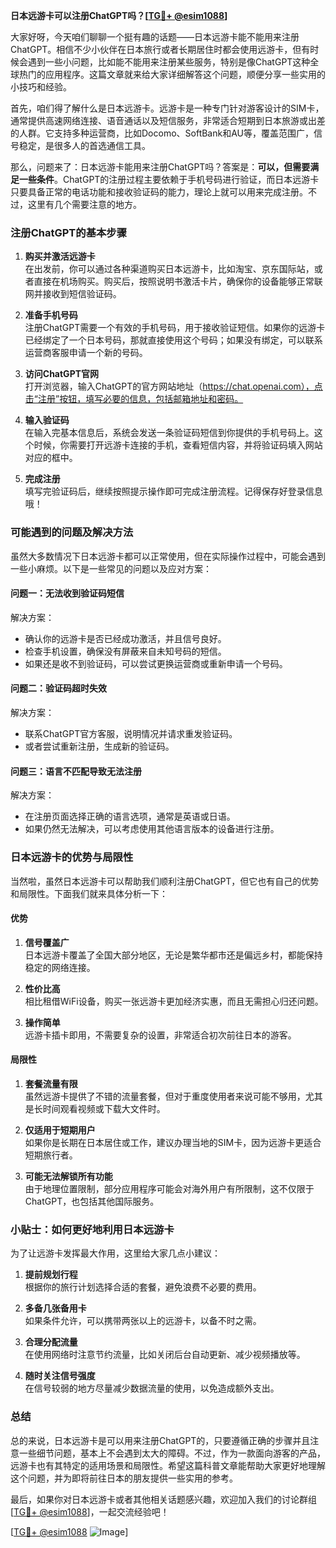 **日本远游卡可以注册ChatGPT吗？[[TG💪+ @esim1088](https://t.me/s/esim1088)]**

大家好呀，今天咱们聊聊一个挺有趣的话题——日本远游卡能不能用来注册ChatGPT。相信不少小伙伴在日本旅行或者长期居住时都会使用远游卡，但有时候会遇到一些小问题，比如能不能用来注册某些服务，特别是像ChatGPT这种全球热门的应用程序。这篇文章就来给大家详细解答这个问题，顺便分享一些实用的小技巧和经验。

首先，咱们得了解什么是日本远游卡。远游卡是一种专门针对游客设计的SIM卡，通常提供高速网络连接、语音通话以及短信服务，非常适合短期到日本旅游或出差的人群。它支持多种运营商，比如Docomo、SoftBank和AU等，覆盖范围广，信号稳定，是很多人的首选通信工具。

那么，问题来了：日本远游卡能用来注册ChatGPT吗？答案是：**可以，但需要满足一些条件**。ChatGPT的注册过程主要依赖于手机号码进行验证，而日本远游卡只要具备正常的电话功能和接收验证码的能力，理论上就可以用来完成注册。不过，这里有几个需要注意的地方。

### 注册ChatGPT的基本步骤

1. **购买并激活远游卡**  
   在出发前，你可以通过各种渠道购买日本远游卡，比如淘宝、京东国际站，或者直接在机场购买。购买后，按照说明书激活卡片，确保你的设备能够正常联网并接收到短信验证码。

2. **准备手机号码**  
   注册ChatGPT需要一个有效的手机号码，用于接收验证短信。如果你的远游卡已经绑定了一个日本号码，那就直接使用这个号码；如果没有绑定，可以联系运营商客服申请一个新的号码。

3. **访问ChatGPT官网**  
   打开浏览器，输入ChatGPT的官方网站地址（https://chat.openai.com），点击“注册”按钮，填写必要的信息，包括邮箱地址和密码。

4. **输入验证码**  
   在输入完基本信息后，系统会发送一条验证码短信到你提供的手机号码上。这个时候，你需要打开远游卡连接的手机，查看短信内容，并将验证码填入网站对应的框中。

5. **完成注册**  
   填写完验证码后，继续按照提示操作即可完成注册流程。记得保存好登录信息哦！

### 可能遇到的问题及解决方法

虽然大多数情况下日本远游卡都可以正常使用，但在实际操作过程中，可能会遇到一些小麻烦。以下是一些常见的问题以及应对方案：

#### 问题一：无法收到验证码短信  
解决方案：  
- 确认你的远游卡是否已经成功激活，并且信号良好。
- 检查手机设置，确保没有屏蔽来自未知号码的短信。
- 如果还是收不到验证码，可以尝试更换运营商或重新申请一个号码。

#### 问题二：验证码超时失效  
解决方案：  
- 联系ChatGPT官方客服，说明情况并请求重发验证码。
- 或者尝试重新注册，生成新的验证码。

#### 问题三：语言不匹配导致无法注册  
解决方案：  
- 在注册页面选择正确的语言选项，通常是英语或日语。
- 如果仍然无法解决，可以考虑使用其他语言版本的设备进行注册。

### 日本远游卡的优势与局限性

当然啦，虽然日本远游卡可以帮助我们顺利注册ChatGPT，但它也有自己的优势和局限性。下面我们就来具体分析一下：

#### 优势  

1. **信号覆盖广**  
   日本远游卡覆盖了全国大部分地区，无论是繁华都市还是偏远乡村，都能保持稳定的网络连接。

2. **性价比高**  
   相比租借WiFi设备，购买一张远游卡更加经济实惠，而且无需担心归还问题。

3. **操作简单**  
   远游卡插卡即用，不需要复杂的设置，非常适合初次前往日本的游客。

#### 局限性  

1. **套餐流量有限**  
   虽然远游卡提供了不错的流量套餐，但对于重度使用者来说可能不够用，尤其是长时间观看视频或下载大文件时。

2. **仅适用于短期用户**  
   如果你是长期在日本居住或工作，建议办理当地的SIM卡，因为远游卡更适合短期旅行者。

3. **可能无法解锁所有功能**  
   由于地理位置限制，部分应用程序可能会对海外用户有所限制，这不仅限于ChatGPT，也包括其他国际服务。

### 小贴士：如何更好地利用日本远游卡

为了让远游卡发挥最大作用，这里给大家几点小建议：

1. **提前规划行程**  
   根据你的旅行计划选择合适的套餐，避免浪费不必要的费用。

2. **多备几张备用卡**  
   如果条件允许，可以携带两张以上的远游卡，以备不时之需。

3. **合理分配流量**  
   在使用网络时注意节约流量，比如关闭后台自动更新、减少视频播放等。

4. **随时关注信号强度**  
   在信号较弱的地方尽量减少数据流量的使用，以免造成额外支出。

### 总结

总的来说，日本远游卡是可以用来注册ChatGPT的，只要遵循正确的步骤并且注意一些细节问题，基本上不会遇到太大的障碍。不过，作为一款面向游客的产品，远游卡也有其特定的适用场景和局限性。希望这篇科普文章能帮助大家更好地理解这个问题，并为即将前往日本的朋友提供一些实用的参考。

最后，如果你对日本远游卡或者其他相关话题感兴趣，欢迎加入我们的讨论群组[[TG💪+ @esim1088](https://t.me/s/esim1088)]，一起交流经验吧！ 

[[TG💪+ @esim1088](https://t.me/s/esim1088) ![Image](https://i.postimg.cc/4NQfJmqS/Snipaste-2025-05-13-00-14-12.png)]